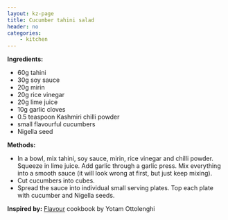 ```yaml
---
layout: kz-page
title: Cucumber tahini salad
header: no
categories:
    - kitchen
---
```


**Ingredients:**

* 60g tahini
* 30g soy sauce
* 20g mirin
* 20g rice vinegar
* 20g lime juice
* 10g garlic cloves
* 0.5 teaspoon Kashmiri chilli powder
<nbsp></nbsp>
* small flavourful cucumbers
* Nigella seed

**Methods:**

* In a bowl, mix tahini, soy sauce, mirin, rice vinegar and chilli powder. Squeeze in lime juice. Add garlic through a garlic press. Mix everything into a smooth sauce (it will look wrong at first, but just keep mixing).
* Cut cucumbers into cubes.
* Spread the sauce into individual small serving plates. Top each plate with cucumber and Nigella seeds.

**Inspired by:** [Flavour](https://www.penguin.co.uk/books/111/1116203/ottolenghi-flavour/9781785038938.html) cookbook by Yotam Ottolenghi
